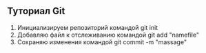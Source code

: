 ## Туториал Git
1. Инициализируем репозиторий командой git init
2. Добавляю файл к отслеживанию командой git add "namefile"
3. Сохраняю изменения командой git commit -m "massage"